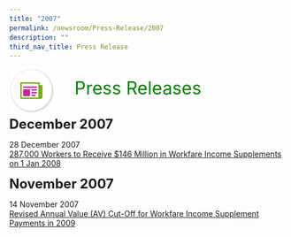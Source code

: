```yaml
---
title: "2007"
permalink: /newsroom/Press-Release/2007
description: ""
third_nav_title: Press Release
---
```

<img align="left"
src="/images/icons/ico_media_articles.png"
class="PressReleaseIcon">
<br>
<font align="center" color="green"
size="+3">&nbsp;&nbsp;&nbsp;&nbsp;Press Releases</font><br><br>

<font size="+2"><b>December 2007</b></font><br>

28 December 2007<br>
[287,000 Workers to Receive $146 Million in Workfare Income Supplements on 1 Jan 2008](https://www.mom.gov.sg/newsroom/press-releases/2007/287000-workers-to-receive-146-million-in-workfare-income-supplements-on-1-jan-2008)

<font size="+2"><b>November 2007</b></font><br>

14 November 2007<br>
[Revised Annual Value (AV) Cut-Off for Workfare Income Supplement Payments in 2009](https://www.mom.gov.sg/newsroom/press-releases/2007/revised-annual-value-av-cutoff-for-workfare-income-supplement-payments-in-2009)